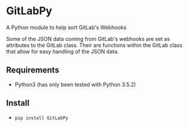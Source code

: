 # GitLabPy
A Python module to help sort GitLab's Webhooks

Some of the JSON data coming from GitLab's webhooks are set as attributes to the GitLab class. Their are functions within the GitLab class that allow for easy handling of the JSON data.

## Requirements
* Python3 (has only been tested with Python 3.5.2)


## Install
* `pip install GitLabPy`
